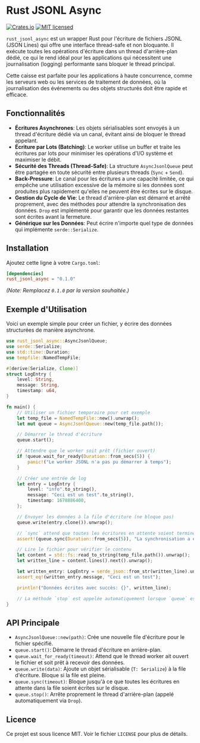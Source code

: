 # Rust JSONL Async

[![Crates.io](https://img.shields.io/crates/v/rust_jsonl_async.svg)](https://crates.io/crates/rust_jsonl_async)
[![MIT licensed](https://img.shields.io/badge/license-MIT-blue.svg)](./LICENSE)

`rust_jsonl_async` est un wrapper Rust pour l'écriture de fichiers JSONL (JSON Lines) qui offre une interface thread-safe et non bloquante. Il exécute toutes les
opérations d'écriture dans un thread d'arrière-plan dédié, ce qui le rend idéal pour les applications qui nécessitent une journalisation (logging) performante sans
bloquer le thread principal.

Cette caisse est parfaite pour les applications à haute concurrence, comme les serveurs web ou les services de traitement de données, où la journalisation des événements
ou des objets structurés doit être rapide et efficace.

## Fonctionnalités

* **Écritures Asynchrones**: Les objets sérialisables sont envoyés à un thread d'écriture dédié via un canal, évitant ainsi de bloquer le thread appelant.
* **Écriture par Lots (Batching)**: Le worker utilise un buffer et traite les écritures par lots pour minimiser les opérations d'I/O système et maximiser le débit.
* **Sécurité des Threads (Thread-Safe)**: La structure `AsyncJsonlQueue` peut être partagée en toute sécurité entre plusieurs threads (`Sync` + `Send`).
* **Back-Pressure**: Le canal pour les écritures a une capacité limitée, ce qui empêche une utilisation excessive de la mémoire si les données sont produites plus
  rapidement qu'elles ne peuvent être écrites sur le disque.
* **Gestion du Cycle de Vie**: Le thread d'arrière-plan est démarré et arrêté proprement, avec des méthodes pour attendre la synchronisation des données. `Drop` est
  implémenté pour garantir que les données restantes sont écrites avant la fermeture.
* **Générique sur les Données**: Peut écrire n'importe quel type de données qui implémente `serde::Serialize`.

## Installation

Ajoutez cette ligne à votre `Cargo.toml`:

```toml
[dependencies]
rust_jsonl_async = "0.1.0"
```

*(Note: Remplacez `0.1.0` par la version souhaitée.)*

## Exemple d'Utilisation

Voici un exemple simple pour créer un fichier, y écrire des données structurées de manière asynchrone.

```rust
use rust_jsonl_async::AsyncJsonlQueue;
use serde::Serialize;
use std::time::Duration;
use tempfile::NamedTempFile;

#[derive(Serialize, Clone)]
struct LogEntry {
    level: String,
    message: String,
    timestamp: u64,
}

fn main() {
    // Utiliser un fichier temporaire pour cet exemple
    let temp_file = NamedTempFile::new().unwrap();
    let mut queue = AsyncJsonlQueue::new(temp_file.path());

    // Démarrer le thread d'écriture
    queue.start();

    // Attendre que le worker soit prêt (fichier ouvert)
    if !queue.wait_for_ready(Duration::from_secs(5)) {
        panic!("Le worker JSONL n'a pas pu démarrer à temps");
    }

    // Créer une entrée de log
    let entry = LogEntry {
        level: "info".to_string(),
        message: "Ceci est un test".to_string(),
        timestamp: 1678886400,
    };

    // Envoyer les données à la file d'écriture (ne bloque pas)
    queue.write(entry.clone()).unwrap();

    // `sync` attend que toutes les écritures en attente soient terminées
    assert!(queue.sync(Duration::from_secs(5)), "La synchronisation a échoué");

    // Lire le fichier pour vérifier le contenu
    let content = std::fs::read_to_string(temp_file.path()).unwrap();
    let written_line = content.lines().next().unwrap();

    let written_entry: LogEntry = serde_json::from_str(written_line).unwrap();
    assert_eq!(written_entry.message, "Ceci est un test");

    println!("Données écrites avec succès: {}", written_line);

    // La méthode `stop` est appelée automatiquement lorsque `queue` est détruite (Drop)
}
```

## API Principale

* `AsyncJsonlQueue::new(path)`: Crée une nouvelle file d'écriture pour le fichier spécifié.
* `queue.start()`: Démarre le thread d'écriture en arrière-plan.
* `queue.wait_for_ready(timeout)`: Attend que le thread worker ait ouvert le fichier et soit prêt à recevoir des données.
* `queue.write(data)`: Ajoute un objet sérialisable (`T: Serialize`) à la file d'écriture. Bloque si la file est pleine.
* `queue.sync(timeout)`: Bloque jusqu'à ce que toutes les écritures en attente dans la file soient écrites sur le disque.
* `queue.stop()`: Arrête proprement le thread d'arrière-plan (appelé automatiquement via `Drop`).

## Licence

Ce projet est sous licence MIT. Voir le fichier `LICENSE` pour plus de détails.
